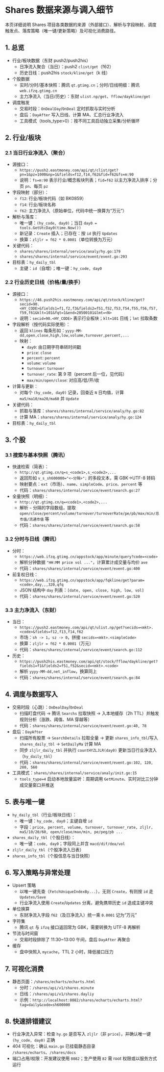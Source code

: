 # Shares 数据来源与调入细节

本页详细说明 Shares 项目各类数据的来源（外部接口）、解析与字段映射、调度触发点、落库策略（唯一键/更新策略）及可视化消费路径。

## 1. 总览

- 行业/板块数据（东财 push2/push2his）
  - 日净流入聚合（当日）：push2 `clist/get`（f62）
  - 历史日线：push2his `stock/kline/get`（k 线）
- 个股数据
  - 实时/分时/基本快照：腾讯 `qt.gtimg.cn`；分时/日线明细：腾讯 `web.ifzq.gtimg.cn`
  - 主力净流入（当日/历史）：东财 `ulist.np/get`、`fflow/daykline/get`
- 调度触发
  - 交易时段：`OnDealDay`/`OnDeal` 定时抓取与实时分析
  - 盘后：`DayAfter` 写入日线、计算 MA、汇总行业净流入
  - 工具模式（tools_type>0）：按不同工具启动独立采集/分析循环

## 2. 行业/板块

### 2.1 当日行业净流入（聚合）

- 源接口：
  - `https://push2.eastmoney.com/api/qt/clist/get?pn=1&pz=1000&np=1&fields=f12,f14,f62&fid=f62&fs=m:90`
  - 说明：`fs=m:90` 表示行业/概念板块列表；`fid=f62` 以主力净流入排序；分页 `pn`、每页 `pz`
- 字段映射（部分）：
  - `f12`: 行业/板块代码（如 BK0859）
  - `f14`: 行业/板块名称
  - `f62`: 主力净流入（原始单位，代码中统一换算为“万元”）
- 解析与落库：
  - 唯一键：`(hy_code, day0)`；当日 `day0 = tools.GetUtcDay0(time.Now())`
  - 新记录：`Create` 插入；已存在：按 `id` 执行 `Updates`
  - 换算：`zljlr = f62 * 0.0001`（单位转换为万元）
- 关键代码：
  - `shares/shares/internal/service/analy/hy.go:179`
  - `shares/shares/internal/service/event/event.go:293`
- 目标表：`hy_daily_tbl`
  - 主键：`id`（自增）；唯一键：`hy_code, day0`

### 2.2 行业历史日线（价格/量/换手）

- 源接口：
  - `https://46.push2his.eastmoney.com/api/qt/stock/kline/get?secid=90.<HY_CODE>&fields1=f1,f2,f3&fields2=f51,f52,f53,f54,f55,f56,f57,f59,f61&klt=101&fqt=1&end=20500101&lmt=<N>`
  - 说明：`secid=90.<HY_CODE>` 表示行业板块；`klt=101` 日线；`lmt` 拉取条数
- 字段解析（按代码实际使用）：
  - 返回 `klines` 每条形如：`yyyy-MM-dd,open,close,high,low,volume,turnover,percent,...`
  - 映射：
    - `day0`: 由日期字符串转时间戳
    - `price`: `close`
    - `percent`: `percent`
    - `volume`: `volume`
    - `turnover`: `turnover`
    - `turnover_rate`: 第 9 项（percent 后一位，见代码）
    - `max/min/open/close`: 对应高/低/开/收
- 计算与更新：
  - 对每个 `(hy_code, day0)` 记录，回查近 `N` 日均值，计算 `ma5/ma10/ma20/ma60` 并 `Update`
- 关键代码：
  - 抓取与落库：`shares/shares/internal/service/analy/hy.go:82`
  - 计算 MA：`shares/shares/internal/service/analy/hy.go:124`
- 目标表：`hy_daily_tbl`

## 3. 个股

### 3.1 搜索与基本快照（腾讯）

- 快速检索（简表）：
  - `http://qt.gtimg.cn/q=s_<code1>,s_<code2>,...`
  - 返回形如 `v_s_sh600000="<~分隔>";` 的多段文本，需 GBK→UTF-8 转码
  - 映射要点：`ext`（市场）、`name`、`simpleCode`、`price`、`percent` 等
  - 代码：`shares/shares/internal/service/event/search.go:27`
- 全量快照（明细）：
  - `http://qt.gtimg.cn/q=<code1>,<code2>,...`
  - 解析 `~` 分隔的字段数组，提取 `open/close/percent/volume/turnover/turnoverRate/pe/pb/max/min/总市值/流通市值` 等
  - 代码：`shares/shares/internal/service/event/search.go:58`

### 3.2 分时与日线（腾讯）

- 分时：
  - `https://web.ifzq.gtimg.cn/appstock/app/minute/query?code=<code>`
  - 解析分钟数据 `"HH:MM price vol ..."`，计算累计成交量与均价 `ave`
  - 代码：`shares/shares/internal/service/event/event.go:400`
- 前复权日线：
  - `https://web.ifzq.gtimg.cn/appstock/app/fqkline/get?param=<code>,day,,,320,qfq`
  - JSON 结构中 `day` 列表：`[date, open, close, high, low, vol]`
  - 代码：`shares/shares/internal/service/event/event.go:520`

### 3.3 主力净流入（东财）

- 当日：
  - `https://push2.eastmoney.com/api/qt/ulist.np/get?secids=<mkt>.<code>&fields=f12,f13,f14,f62`
  - 市场：`sh -> 1`，`sz -> 0`，拼接 `secids=<mkt>.<simpleCode>`
  - 换算：`zljlr = f62 * 0.0001`（万元）
  - 代码：`shares/shares/internal/service/event/search.go:112`
- 历史：
  - `https://push2his.eastmoney.com/api/qt/stock/fflow/daykline/get?fields1=f1&fields2=f51,f52&secid=<mkt>.<code>`
  - 解析 `yyyy-MM-dd,net_inflow`，换算同上
  - 代码：`shares/shares/internal/service/event/search.go:84`

## 4. 调度与数据写入

- 交易时段（心跳）：`OnDealDay`/`OnDeal`
  - 扫描盯盘代码 → 腾讯 `Searchs` 拉取快照 → 入本地缓存（2h TTL）并触发规则分析（涨跌、阈值、MA 穿越等）
  - 代码：`shares/shares/internal/service/event/event.go:40, 78`
- 盘后：`DayAfter`
  - 扫描所有股票 → `SearchDetails` 拉取全量 → 更新 `shares_info_tbl`/写入 `shares_daily_tbl` → `SetDailyMa` 计算 MA
  - 同步 `zljlr_daily_tbl` 并执行 `countHYZLJLR(day0)` 更新当日行业净流入（`hy_daily_tbl`）
  - 代码：`shares/shares/internal/service/event/event.go:102, 120, 280, 560`
- 工具模式：`shares/shares/internal/service/analy/init.go:15`
  - `tools_type=4` 启动本地放量监听：周期调用 `GetMinute`、实时对比三分钟成交量窗口并推送

## 5. 表与唯一键

- `hy_daily_tbl`（行业/板块日线）：
  - 唯一键：`hy_code, day0`；主键自增 `id`
  - 字段：`price, percent, volume, turnover, turnover_rate, zljlr, ma5/10/20/60, open/close/max/min, pe/peg/pb ...`
- `shares_daily_tbl`（个股日线）：
  - 唯一键：`code, day0`；字段同上并含 `macd/dif/dea/vol`
- `zljlr_daily_tbl`（个股净流入日表）
- `shares_info_tbl`（个股信息与当日快照）

## 6. 写入策略与异常处理

- Upsert 策略
  - 以唯一键先查（`FetchUniqueIndexBy...`），无则 `Create`，有则按 `id` 走 `Updates/Save`
  - 行业净流入使用 `Create`/`Updates` 分离，避免携带历史 `id` 造成主键冲突
- 单位换算
  - 东财净流入字段 `f62`（及日净流入）统一乘 `0.0001` 记为“万元”
- 字符集
  - 腾讯 `qt` 与 `ifzq` 接口返回常为 GBK，需要转换为 UTF-8 再解析
- 节流与时间窗
  - 交易时段排除了 11:30~13:00 午间，盘后 `DayAfter` 再聚合
- 缓存
  - 盘中快照入 `mycache`，TTL 2 小时，降低接口压力

## 7. 可视化消费

- 静态页面：`/shares/echarts/echarts.html`
  - 分时：`/shares/api/v1/shares.minute`
  - 日线：`/shares/api/v1/shares.dayliy`
  - 示例：`http://localhost:8082/shares/echarts/echarts.html?tag=daily&code=sh600000`

## 8. 快速排错建议

- 行业净流入异常：检查 `hy.go` 是否写入 `zljlr`（非 `price`），并确认唯一键 `(hy_code, day0)` 正确
- 404 可视化：确认 `main.go` 已挂载静态目录 `/shares/echarts`、`/shares/docs`
- 端口占用/权限：开发建议使用 `8082`；生产使用 `82` 需 root 权限或以服务方式运行

